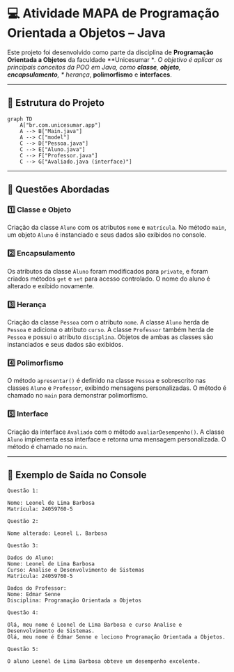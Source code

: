 # 💻 Atividade MAPA de Programação Orientada a Objetos – Java

Este projeto foi desenvolvido como parte da disciplina de **Programação Orientada a Objetos** da faculdade **Unicesumar
**. O objetivo é aplicar os principais conceitos da POO em Java, como **classe**, **objeto**, **encapsulamento**, *
*herança**, **polimorfismo** e **interfaces**.

---

## 📁 Estrutura do Projeto

```mermaid
graph TD
    A["br.com.unicesumar.app"]
    A --> B["Main.java"]
    A --> C["model"]
    C --> D["Pessoa.java"]
    C --> E["Aluno.java"]
    C --> F["Professor.java"]
    C --> G["Avaliado.java (interface)"]
```

---

## 🧠 Questões Abordadas

### 1️⃣ Classe e Objeto

Criação da classe `Aluno` com os atributos `nome` e `matrícula`. No método `main`, um objeto `Aluno` é instanciado e
seus dados são exibidos no console.

### 2️⃣ Encapsulamento

Os atributos da classe `Aluno` foram modificados para `private`, e foram criados métodos `get` e `set` para acesso
controlado. O nome do aluno é alterado e exibido novamente.

### 3️⃣ Herança

Criação da classe `Pessoa` com o atributo `nome`. A classe `Aluno` herda de `Pessoa` e adiciona o atributo `curso`. A
classe `Professor` também herda de `Pessoa` e possui o atributo `disciplina`. Objetos de ambas as classes são
instanciados e seus dados são exibidos.

### 4️⃣ Polimorfismo

O método `apresentar()` é definido na classe `Pessoa` e sobrescrito nas classes `Aluno` e `Professor`, exibindo
mensagens personalizadas. O método é chamado no `main` para demonstrar polimorfismo.

### 5️⃣ Interface

Criação da interface `Avaliado` com o método `avaliarDesempenho()`. A classe `Aluno` implementa essa interface e retorna
uma mensagem personalizada. O método é chamado no `main`.

---

## 🧪 Exemplo de Saída no Console

```
Questão 1:

Nome: Leonel de Lima Barbosa
Matrícula: 24059760-5

Questão 2:

Nome alterado: Leonel L. Barbosa

Questão 3:

Dados do Aluno:
Nome: Leonel de Lima Barbosa
Curso: Analise e Desenvolvimento de Sistemas
Matrícula: 24059760-5

Dados do Professor:
Nome: Edmar Senne
Disciplina: Programação Orientada a Objetos

Questão 4:

Olá, meu nome é Leonel de Lima Barbosa e curso Analise e Desenvolvimento de Sistemas.
Olá, meu nome é Edmar Senne e leciono Programação Orientada a Objetos.

Questão 5:

O aluno Leonel de Lima Barbosa obteve um desempenho excelente.
